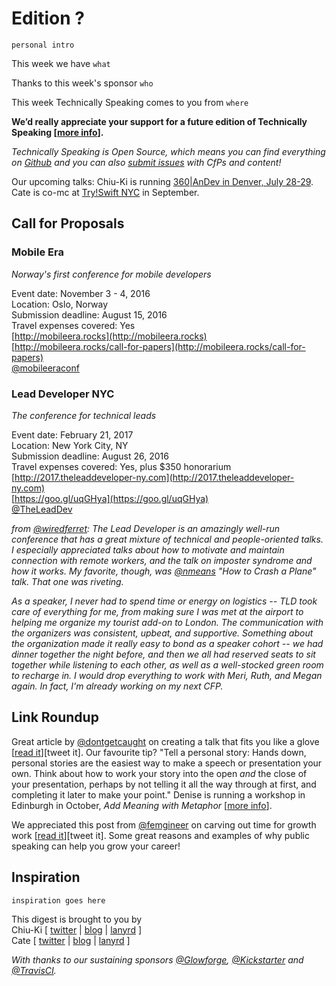# Edition ?

`personal intro`

This week we have `what`

Thanks to this week's sponsor `who`

This week Technically Speaking comes to you from `where` 

**We’d really appreciate your support for a future edition of Technically Speaking [[more info](http://www.techspeak.email/sponsorship/)].**  

*Technically Speaking is Open Source, which means you can find everything on [Github](https://github.com/catehstn/technically-speaking/) and you can also [submit issues](https://github.com/catehstn/technically-speaking/issues/new) with CfPs and content!*  

Our upcoming talks: Chiu-Ki is running [360|AnDev in Denver, July 28-29](http://360andev.com/). Cate is co-mc at [Try!Swift NYC](http://www.tryswiftnyc.com/) in September.

## Call for Proposals

### Mobile Era
*Norway's first conference for mobile developers* 
 
Event date: November 3 - 4, 2016  
Location: Oslo, Norway  
Submission deadline: August 15, 2016  
Travel expenses covered: Yes  
[http://mobileera.rocks](http://mobileera.rocks)  
[http://mobileera.rocks/call-for-papers](http://mobileera.rocks/call-for-papers)  
[@mobileeraconf](https://twitter.com/mobileeraconf)


### Lead Developer NYC
*The conference for technical leads* 
 
Event date: February 21, 2017  
Location: New York City, NY  
Submission deadline: August 26, 2016  
Travel expenses covered: Yes, plus $350 honorarium  
[http://2017.theleaddeveloper-ny.com](http://2017.theleaddeveloper-ny.com)  
[https://goo.gl/uqGHya](https://goo.gl/uqGHya)  
[@TheLeadDev](https://twitter.com/TheLeadDev)  

*from [@wiredferret](https://twitter.com/wiredferret): The Lead Developer is an amazingly well-run conference that has a great mixture of technical and people-oriented talks. I especially appreciated talks about how to motivate and maintain connection with remote workers, and the talk on imposter syndrome and how it works. My favorite, though, was [@nmeans](https://twitter.com/nmeans) "How to Crash a Plane" talk. That one was riveting.*

*As a speaker, I never had to spend time or energy on logistics -- TLD took care of everything for me, from making sure I was met at the airport to helping me organize my tourist add-on to London. The communication with the organizers was consistent, upbeat, and supportive. Something about the organization made it really easy to bond as a speaker cohort -- we had dinner together the night before, and then we all had reserved seats to sit together while listening to each other, as well as a well-stocked green room to recharge in. I would drop everything to work with Meri, Ruth, and Megan again. In fact, I'm already working on my next CFP.*


## Link Roundup

Great article by [@dontgetcaught](http://twitter.com/dontgetcaught) on creating a talk that fits you like a glove [[read it](http://eloquentwoman.blogspot.com.co/2016/06/your-signature-talk-create-talk-or.html)][tweet it]. Our favourite tip? "Tell a personal story: Hands down, personal stories are the easiest way to make a speech or presentation your own. Think about how to work your story into the open *and* the close of your presentation, perhaps by not telling it all the way through at first, and completing it later to make your point." Denise is running a workshop in Edinburgh in October, *Add Meaning with Metaphor* [[more info](http://www.europeanspeechwriters.org/wp-content/uploads/2015/12/DeniseTraining.pdf)].

We appreciated this post from [@femgineer](http://twitter.com/femgineer) on carving out time for growth work [[read it](http://femgineer.com/2016/07/growth-work-really-looks-like/)][tweet it]. Some great reasons and examples of why public speaking can help you grow your career!

## Inspiration

`inspiration goes here`  
  
  
This digest is brought to you by  
Chiu-Ki [ [twitter](https://twitter.com/chiuki) | [blog](http://blog.sqisland.com/) | [lanyrd](http://lanyrd.com/profile/chiuki/) ]  
Cate [ [twitter](https://twitter.com/catehstn) | [blog](http://www.catehuston.com/blog/) | [lanyrd](http://lanyrd.com/profile/catehstn/) ]

*With thanks to our sustaining sponsors [@Glowforge](http://twitter.com/glowforge), [@Kickstarter](http://twitter.com/kickstarter) and [@TravisCI](http://twitter.com/travisci).*
